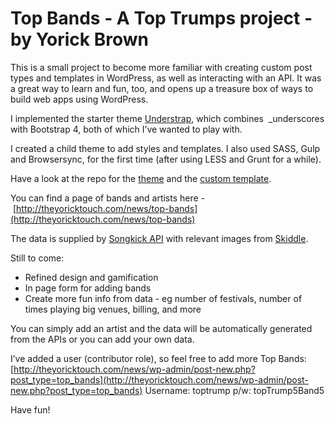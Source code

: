 # Top Bands - A Top Trumps project - by Yorick Brown

This is a small project to become more familiar with creating custom post types and templates in WordPress, as well as interacting with an API. It was a great way to learn and fun, too, and opens up a treasure box of ways to build web apps using WordPress.

I implemented the starter theme [Understrap](https://understrap.com/), which combines  _underscores with Bootstrap 4, both of which I’ve wanted to play with. 

I created a child theme to add styles and templates. I also used SASS, Gulp and Browsersync, for the first time (after using LESS and Grunt for a while).

Have a look at the repo for the [theme](https://github.com/yodiyo/top-band-theme) and the [custom template](https://github.com/yodiyo/top-band-theme/blob/master/loop-templates/content-single-api-post.php).

You can find a page of bands and artists here - [http://theyoricktouch.com/news/top-bands](http://theyoricktouch.com/news/top-bands)

The data is supplied by [Songkick API](https://www.songkick.com/developer) with relevant images from [Skiddle](https://www.skiddle.com/api/).

Still to come:
* Refined design and gamification
* In page form for adding bands
* Create more fun info from data - eg number of festivals, number of times playing big venues, billing, and more

You can simply add an artist and the data will be automatically generated from the APIs or you can add your own data.

I’ve added a user (contributor role), so feel free to add more Top Bands:
[http://theyoricktouch.com/news/wp-admin/post-new.php?post_type=top_bands](http://theyoricktouch.com/news/wp-admin/post-new.php?post_type=top_bands)
Username: toptrump
p/w: topTrump5Band5

Have fun!
